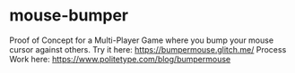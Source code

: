 # mouse-bumper
Proof of Concept for a Multi-Player Game where you bump your mouse cursor against others.
Try it here: https://bumpermouse.glitch.me/
Process Work here: https://www.politetype.com/blog/bumpermouse
